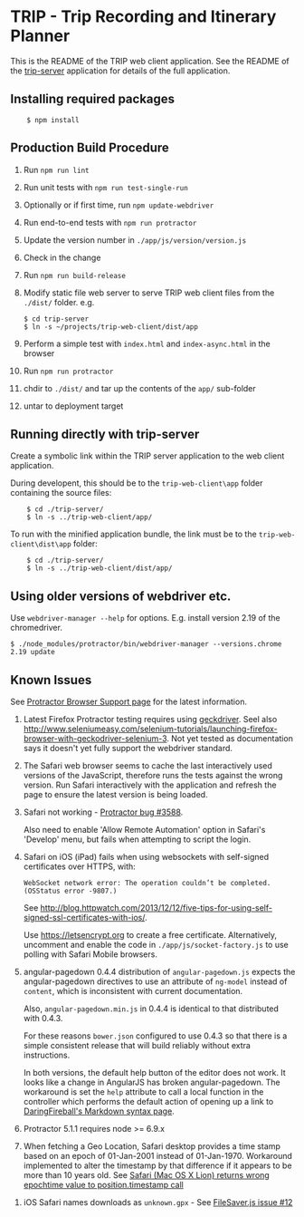 # TRIP - Trip Recording and Itinerary Planner

This is the README of the TRIP web client application.  See the README of the
[trip-server][] application for details of the full application.


## Installing required packages

		$ npm install


## Production Build Procedure

1.  Run `npm run lint`
1.  Run unit tests with `npm run test-single-run`
1.  Optionally or if first time, run `npm update-webdriver`
1.  Run end-to-end tests with `npm run protractor`
1.  Update the version number in `./app/js/version/version.js`
1.  Check in the change
1.  Run `npm run build-release`
1.  Modify static file web server to serve TRIP web client files from the
	`./dist/` folder. e.g.

		$ cd trip-server
		$ ln -s ~/projects/trip-web-client/dist/app

1.  Perform a simple test with `index.html` and `index-async.html` in the
    browser
1.  Run `npm run protractor`
1.  chdir to `./dist/` and tar up the contents of the `app/` sub-folder
1.  untar to deployment target


## Running directly with trip-server

Create a symbolic link within the TRIP server application to the web client
application.

During developent, this should be to the `trip-web-client\app` folder
containing the source files:

		$ cd ./trip-server/
		$ ln -s ../trip-web-client/app/

To run with the minified application bundle, the link must be to the
`trip-web-client\dist\app` folder:

		$ cd ./trip-server/
		$ ln -s ../trip-web-client/dist/app/


## Using older versions of webdriver etc.

Use `webdriver-manager --help` for options. E.g. install version 2.19 of the
chromedriver.

	$ ./node_modules/protractor/bin/webdriver-manager --versions.chrome 2.19 update

## Known Issues

See
[Protractor Browser Support page](http://www.protractortest.org/#/browser-support)
for the latest information.

1.  Latest Firefox Protractor testing requires using
    [geckdriver](https://github.com/mozilla/geckodriver).  Seel also
    <http://www.seleniumeasy.com/selenium-tutorials/launching-firefox-browser-with-geckodriver-selenium-3>.
	Not yet tested as documentation says it doesn't yet fully support the
    webdriver standard.

1.  The Safari web browser seems to cache the last interactively used versions
    of the JavaScript, therefore runs the tests against the wrong version.
    Run Safari interactively with the application and refresh the page to
    ensure the latest version is being loaded.

1.  Safari not working -
    [Protractor bug #3588](https://github.com/angular/protractor/issues/3588).

	Also need to enable 'Allow Remote Automation' option in Safari's 'Develop'
    menu, but fails when attempting to script the login.

1.  Safari on iOS (iPad) fails when using websockets with self-signed
	certificates over HTTPS, with:
	
	`WebSocket network error: The operation couldn’t be completed. (OSStatus error -9807.)`

	See
	<http://blog.httpwatch.com/2013/12/12/five-tips-for-using-self-signed-ssl-certificates-with-ios/>.
	
	Use <https://letsencrypt.org> to create a free certificate.
	Alternatively, uncomment and enable the code in
	`./app/js/socket-factory.js` to use polling with Safari Mobile browsers.

1.  angular-pagedown 0.4.4 distribution of `angular-pagedown.js` expects the
    angular-pagedown directives to use an attribute of `ng-model` instead of
    `content`, which is inconsistent with current documentation.

    Also, `angular-pagedown.min.js` in 0.4.4 is identical to that distributed
    with 0.4.3.

    For these reasons `bower.json` configured to use 0.4.3 so that there is a
    simple consistent release that will build reliably without extra
    instructions.

    In both versions, the default help button of the editor does not work.  It
    looks like a change in AngularJS has broken angular-pagedown.  The
    workaround is set the `help` attribute to call a local function in the
    controller which performs the default action of opening up a link to
    [DaringFireball's Markdown syntax page](http://daringfireball.net/projects/markdown/syntax).

1.  Protractor 5.1.1 requires node >= 6.9.x

1.  When fetching a Geo Location, Safari desktop provides a time stamp based
    on an epoch of 01-Jan-2001 instead of 01-Jan-1970.  Workaround implemented
    to alter the timestamp by that difference if it appears to be more than 10
    years old.  See
    [Safari (Mac OS X Lion) returns wrong epochtime value to position.timestamp call](https://stackoverflow.com/questions/10870138/safari-mac-os-x-lion-returns-wrong-epochtime-value-to-position-timestamp-call)

[trip-server]: https://github.com/frankdean/trip-server

1.  iOS Safari names downloads as `unknown.gpx` - See
    [FileSaver.js issue #12](https://github.com/eligrey/FileSaver.js/issues/12)
